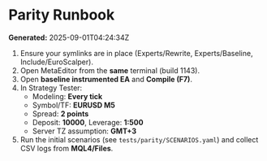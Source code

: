 # Parity Runbook
**Generated:** 2025-09-01T04:24:34Z

1. Ensure your symlinks are in place (Experts/Rewrite, Experts/Baseline, Include/EuroScalper).
2. Open MetaEditor from the **same** terminal (build 1143).
3. Open **baseline instrumented EA** and **Compile (F7)**.
4. In Strategy Tester:
   - Modeling: **Every tick**
   - Symbol/TF: **EURUSD M5**
   - Spread: **2 points**
   - Deposit: **10000**, Leverage: **1:500**
   - Server TZ assumption: **GMT+3**
5. Run the initial scenarios (see `tests/parity/SCENARIOS.yaml`) and collect CSV logs from **MQL4/Files**.
